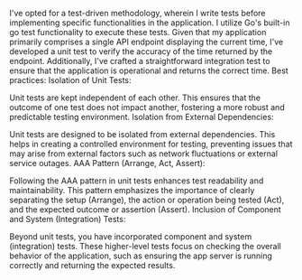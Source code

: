 I've opted for a test-driven methodology, wherein I write tests before implementing specific functionalities in the application. I utilize Go's built-in go test functionality to execute these tests. Given that my application primarily comprises a single API endpoint displaying the current time, I've developed a unit test to verify the accuracy of the time returned by the endpoint. Additionally, I've crafted a straightforward integration test to ensure that the application is operational and returns the correct time.
Best practices:
Isolation of Unit Tests:

Unit tests are kept independent of each other. This ensures that the outcome of one test does not impact another, fostering a more robust and predictable testing environment.
Isolation from External Dependencies:

Unit tests are designed to be isolated from external dependencies. This helps in creating a controlled environment for testing, preventing issues that may arise from external factors such as network fluctuations or external service outages.
AAA Pattern (Arrange, Act, Assert):

Following the AAA pattern in unit tests enhances test readability and maintainability. This pattern emphasizes the importance of clearly separating the setup (Arrange), the action or operation being tested (Act), and the expected outcome or assertion (Assert).
Inclusion of Component and System (Integration) Tests:

Beyond unit tests, you have incorporated component and system (integration) tests. These higher-level tests focus on checking the overall behavior of the application, such as ensuring the app server is running correctly and returning the expected results.
